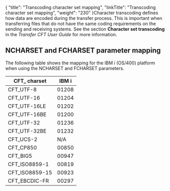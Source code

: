 {
    "title": "Transcoding character set mapping",
    "linkTitle": "Transcoding character set mapping",
    "weight": "230"
}Character transcoding defines how data are encoded during the transfer process. This is important when transferring files that do not have the same coding requirements on the sending and receiving systems. See the section **Character set transcoding** in the *Transfer CFT User Guide* for more information.

## NCHARSET and FCHARSET parameter mapping

The following table shows the mapping for the IBM i (OS/400) platform when using the NCHARSET and FCHARSET parameters.

<table cellspacing="0">
   <col/>
   <col/>
   <thead>
      <tr>
         <th>CFT_ charset</th>
         <th>IBM i </th>
      </tr>
   </thead>
   <tbody>
      <tr>
         <td>CFT_UTF-8	         </td>
         <td>01208         </td>
      </tr>
      <tr>
         <td>CFT_UTF-16         </td>
         <td>01204         </td>
      </tr>
      <tr>
         <td>CFT_UTF-16LE         </td>
         <td>01202         </td>
      </tr>
      <tr>
         <td>CFT_UTF-16BE         </td>
         <td>01200         </td>
      </tr>
      <tr>
         <td>CFT_UTF-32         </td>
         <td>01236         </td>
      </tr>
      <tr>
         <td>CFT_UTF-32BE         </td>
         <td>01232         </td>
      </tr>
      <tr>
         <td>CFT_UCS-2         </td>
         <td>N/A         </td>
      </tr>
      <tr>
         <td>CFT_CP850         </td>
         <td>00850         </td>
      </tr>
      <tr>
         <td>CFT_BIG5         </td>
         <td>00947         </td>
      </tr>
      <tr>
         <td>CFT_ISO8859-1         </td>
         <td>00819         </td>
      </tr>
      <tr>
         <td>CFT_ISO8859-15         </td>
         <td>00923         </td>
      </tr>
      <tr>
         <td>CFT_EBCDIC-FR         </td>
         <td>00297         </td>
      </tr>
   </tbody>
</table>
